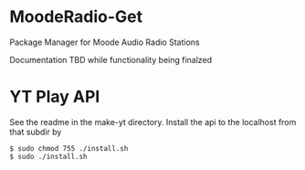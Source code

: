 # MoodeRadio-Get
Package Manager for Moode Audio Radio Stations

Documentation TBD while functionality being finalzed


# YT Play API

See the readme in the make-yt directory. Install the api to the localhost from that subdir by
```
$ sudo chmod 755 ./install.sh
$ sudo ./install.sh
```
